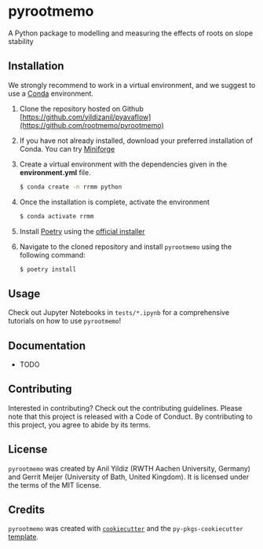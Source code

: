 # pyrootmemo

A Python package to modelling and measuring the effects of roots on slope stability

## Installation

We strongly recommend to work in a virtual environment, and we suggest to use a [Conda](https://docs.conda.io/en/latest/) environment.

1. Clone the repository hosted on Github [https://github.com/yildizanil/pyavaflow](https://github.com/rootmemo/pyrootmemo)
2. If you have not already installed, download your preferred installation of Conda. You can try [Miniforge](https://conda-forge.org/download/)
3. Create a virtual environment with the dependencies given in the **environment.yml** file.
    ```bash
    $ conda create -n rrmm python
    ```
4. Once the installation is complete, activate the environment
    ```bash
    $ conda activate rrmm
    ```
5. Install [Poetry](https://python-poetry.org/docs/basic-usage/) using the [official installer](https://python-poetry.org/docs/#installing-with-the-official-installer)

6. Navigate to the cloned repository and install `pyrootmemo` using the following command:
    ```bash
    $ poetry install
    ```
## Usage

Check out Jupyter Notebooks in `tests/*.ipynb` for a comprehensive tutorials on how to use `pyrootmemo`!

## Documentation

- TODO

## Contributing

Interested in contributing? Check out the contributing guidelines. Please note that this project is released with a Code of Conduct. By contributing to this project, you agree to abide by its terms.

## License

`pyrootmemo` was created by Anil Yildiz (RWTH Aachen University, Germany) and Gerrit Meijer (University of Bath, United Kingdom). It is licensed under the terms of the MIT license.

## Credits

`pyrootmemo` was created with [`cookiecutter`](https://cookiecutter.readthedocs.io/en/latest/) and the `py-pkgs-cookiecutter` [template](https://github.com/py-pkgs/py-pkgs-cookiecutter).
